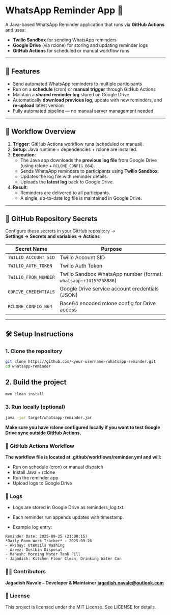 # WhatsApp Reminder App 📲

A Java-based WhatsApp Reminder application that runs via **GitHub Actions** and uses:
- **Twilio Sandbox** for sending WhatsApp reminders
- **Google Drive** (via rclone) for storing and updating reminder logs
- **GitHub Actions** for scheduled or manual workflow runs

---

## 🚀 Features
- Send automated WhatsApp reminders to multiple participants
- Run on a **schedule** (cron) or **manual trigger** through GitHub Actions
- Maintain a **shared reminder log** stored on Google Drive
- Automatically **download previous log**, update with new reminders, and **re-upload** latest version
- Fully automated pipeline — no manual server management needed

---

## 🔄 Workflow Overview
1. **Trigger**: GitHub Actions workflow runs (scheduled or manual).
2. **Setup**: Java runtime + dependencies + rclone are installed.
3. **Execution**:
   - The Java app downloads the **previous log file** from Google Drive (using rclone + `RCLONE_CONFIG_B64`).
   - Sends WhatsApp reminders to participants using **Twilio Sandbox**.
   - Updates the log file with reminder details.
   - Uploads the **latest log** back to Google Drive.
4. **Result**: 
   - Reminders are delivered to all participants.
   - A single, up-to-date log file is maintained in Google Drive.

---

## 🔐 GitHub Repository Secrets

Configure these secrets in your GitHub repository →  
**Settings → Secrets and variables → Actions**

| Secret Name           | Purpose |
|------------------------|---------|
| `TWILIO_ACCOUNT_SID`   | Twilio Account SID |
| `TWILIO_AUTH_TOKEN`    | Twilio Auth Token |
| `TWILIO_FROM_NUMBER`   | Twilio Sandbox WhatsApp number (format: `whatsapp:+14155238886`) |
| `GDRIVE_CREDENTIALS`   | Google Drive service account credentials (JSON) |
| `RCLONE_CONFIG_B64`    | Base64 encoded rclone config for Drive access |

---



## 🛠️ Setup Instructions

### 1. Clone the repository
```bash
git clone https://github.com/<your-username>/whatsapp-reminder.git
cd whatsapp-reminder
```
## 2. Build the project
```bash
mvn clean install
```

### 3. Run locally (optional)
```bash
java -jar target/whatsapp-reminder.jar
```


**Make sure you have rclone configured locally if you want to test Google Drive sync outside GitHub Actions.** 

### 📅 GitHub Actions Workflow

**The workflow file is located at .github/workflows/reminder.yml and will:**

- Run on schedule (cron) or manual dispatch
- Install Java + rclone
- Run the reminder app
- Upload logs to Google Drive

### 📂 Logs

- Logs are stored in Google Drive as reminders_log.txt.
- Each reminder run appends updates with timestamp.

- Example log entry:

```
Reminder Date: 2025-09-25 (21:00:15)
*Daily Room Work Tracker* - 2025-09-26
- Akshay: Utensils Washing
- Azeez: Dustbin Disposal
- Mahesh: Morning Water Tank Fill
- Jagadish: Kitchen Floor Clean, Drinking Water Can
```

### 👨‍💻 Contributors

**Jagadish Navale – Developer & Maintainer**
**jagadish.navale@outlook.com**

### 📜 License

This project is licensed under the MIT License. See LICENSE for details.
